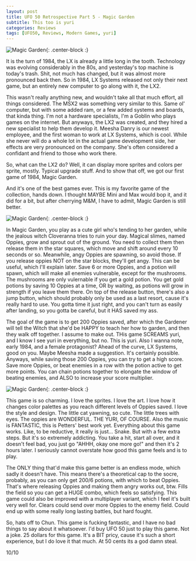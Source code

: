 ```yaml
---
layout: post
title: UFO 50 Retrospective Part 5 - Magic Garden
subtitle: This too is yuri
categories: Reviews
tags: [UFO50, Reviews, Modern Games, yuri]
---
```


![Magic Garden](https://imgur.com/Ez864SS.png){: .center-block :}

It is the turn of 1984, the LX is already a little long in the tooth. Technology was evolving considerably in the 80s, and yesterday's top machine is today's trash. Shit, not much has changed, but it was almost more pronounced back then. So in 1984, LX Systems released not only their next game, but an entirely new computer to go along with it, the LX2.

This wasn't really anything new, and wouldn't take all that much effort, all things considered. The MSX2 was something very similar to this. Same ol' computer, but with some added ram, or a few added systems and boards, that kinda thing. I'm not a hardware specialists, I'm a Goblin who plays games on the internet. But anyways, the LX2 was created, and they hired a new specialist to help them develop it. Meesha Danry is our newest employee, and the first woman to work at LX Systems, which is cool. While she never will do a whole lot in the actual game development side, her effects are very pronounced on the company. She's often considered a confidant and friend to those who work there.

So, what can the LX2 do? Well, it can display more sprites and colors per sprite, mostly. Typical upgrade stuff. And to show that off, we got our first game of 1984, Magic Garden.

And it's one of the best games ever. This is my favorite game of the collection, hands down. I thought MAYBE Mini and Max would bop it, and it did for a bit, but after cherrying M&M, I have to admit, Magic Garden is still better.

![Magic Garden](https://imgur.com/4iQuk6N.png){: .center-block :}

In Magic Garden, you play as a cute girl who's tending to her garden, while the jealous witch Cloveranna tries to ruin your day. Magical slimes, named Oppies, grow and sprout out of the ground. You need to collect them then release them in the star squares, which move and shift around every 10 seconds or so. Meanwhile, angy Oppies are spawning, so avoid those. If you release oppies NOT on the star blocks, they'll get angy. This can be useful, which I'll explain later. Save 6 or more Oppies, and a potion will spawn, which will make all enemies vulnerable, except for the mushrooms. The mushrooms are only vulernable if you get a gold potion. You get gold potions by saving 10 Oppies at a time, OR by waiting, as potions will grow in strength if you leave them there. On top of the release button, there's also a jump button, which should probably only be used as a last resort, cause it's really hard to use. You gotta time it just right, and you can't turn as easily after landing, so you gotta be careful, but it HAS saved my ass.

The goal of the game is to get 200 Oppies saved, after which the Gardener will tell the Witch that she'd be HAPPY to teach her how to garden, and then they walk off together. I assume to make out. THis game SCREAMS yuri, and I know I see yuri in everything, but no. This is yuri. Also I wanna note, early 1984, and a female protagonist? Ahead of the curve, LX Systems, good on you. Maybe Meesha made a suggestion. It's certainly possible. Anyways, while saving those 200 Oppies, you can try to get a high score. Save more Oppies, or beat enemies in a row with the potion active to get more points. You can chain potions together to elongate the window of beating enemies, and ALSO to increase your score multiplier.

![Magic Garden](https://imgur.com/RmBsytE.png){: .center-block :}

This game is so charming. I love the sprites. I love the art. I love how it changes color palettes as you reach different levels of Oppies saved. I love the style and design. The little cat yawning, so cute. The little trees with eyes. The oppies are WONDERFUL. THE YURI, OF COURSE. Also the music is FANTASTIC, this is Petters' best work yet. Everything about this game works. Like, to be reductive, it really is just... Snake. But with a few extra steps. But it's so extremely addicting. You take a hit, start all over, and it doesn't feel bad, you just go "AHHH, okay one more go!" and then it's 2 hours later. I seriously cannot overstate how good this game feels and is to play.

The ONLY thing that'd make this game better is an endless mode, which sadly it doesn't have. This means there's a theoretical cap to the socre, probably, as you can only get 200/6 potions, with which to beat Oppies. That's where releasing Oppies and making them angry works out, btw. Fills the field so you can get a HUGE combo, which feels so satisfying. This game could also be improved with a multiplayer variant, which I feel it's built very well for. Clears could send over more Oppies to the enemy field. Could end up with some really long lasting battles, but hard fought.

So, hats off to Chun. This game is fucking fantastic, and I have no bad things to say about it whatsoever. I'd buy UFO 50 just to play this game. Not a joke. 25 dollars for this game. It's a BIT pricy, cause it's such a short experience, but I do love it that much. At 50 cents its a god damn steal.

10/10